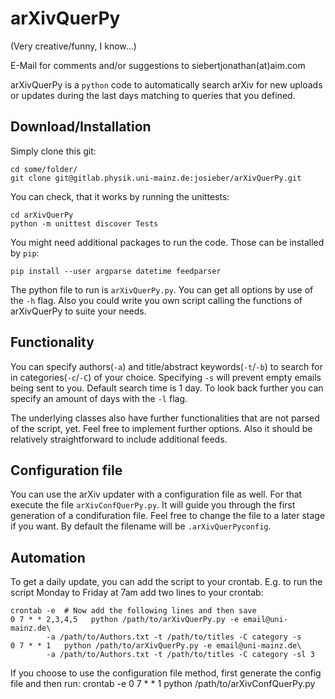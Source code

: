 # arXivQuerPy
(Very creative/funny, I know...)

E-Mail for comments and/or suggestions to siebertjonathan(at)aim.com

arXivQuerPy is a `python` code to automatically search arXiv for new uploads or
updates during the last days matching to queries that you defined.

## Download/Installation

Simply clone this git:

    cd some/folder/
    git clone git@gitlab.physik.uni-mainz.de:josieber/arXivQuerPy.git

You can check, that it works by running the unittests:

    cd arXivQuerPy
    python -m unittest discover Tests

You might need additional packages to run the code. Those can be installed by
`pip`:

    pip install --user argparse datetime feedparser

The python file to run is `arXivQuerPy.py`. You can get all options by use of
the `-h` flag. Also you could write you own script calling the functions of
arXivQuerPy to suite your needs.

## Functionality

You can specify authors(`-a`) and title/abstract keywords(`-t`/`-b`) to search
for in categories(`-c`/`-C`) of your choice. Specifying `-s` will prevent empty
emails being sent to you. Default search time is 1 day. To look back further
you can specify an amount of days with the `-l` flag.

The underlying classes also have further functionalities that are not parsed of
the script, yet. Feel free to implement further options. Also it should be
relatively straightforward to include additional feeds.

## Configuration file

You can use the arXiv updater with a configuration file as well. 
For that execute the file `arXivConfQuerPy.py`. It will guide you through the
first generation of a condifuration file. Feel free to change the file to a 
later stage if you want. By default the filename will be `.arXivQuerPyconfig`. 

## Automation

To get a daily update, you can add the script to your crontab. E.g. to run the
script Monday to Friday at 7am add two lines to your crontab:

    crontab -e  # Now add the following lines and then save
    0 7 * * 2,3,4,5   python /path/to/arXivQuerPy.py -e email@uni-mainz.de\
            -a /path/to/Authors.txt -t /path/to/titles -C category -s
    0 7 * * 1   python /path/to/arXivQuerPy.py -e email@uni-mainz.de\
            -a /path/to/Authors.txt -t /path/to/titles -C category -sl 3

If you choose to use the configuration file method, first generate the config 
file and then run:
    crontab -e
    0 7 * * 1 python /path/to/arXivConfQuerPy.py
